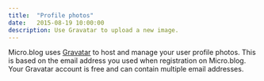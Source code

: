 ```yaml
---
title:  "Profile photos"
date:   2015-08-19 10:00:00
description: Use Gravatar to upload a new image.
---
```


Micro.blog uses [Gravatar](http://gravatar.com/) to host and manage your user profile photos. This is based on the email address you used when registration on Micro.blog. Your Gravatar account is free and can contain multiple email addresses.